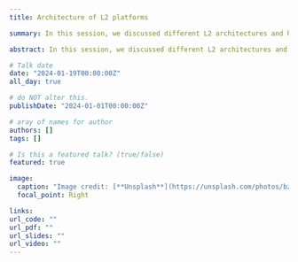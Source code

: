 ```yaml
---
title: Architecture of L2 platforms

summary: In this session, we discussed different L2 architectures and how these various designs aim to address the scaling problem of L1. We particularly focused on factors contributing to efficiency gains (such as reduced decentralization, transaction bundling, decreased congestion, and off-chain computation) and how these measures will impact transaction fees and the long-term stability of the platforms.

abstract: In this session, we discussed different L2 architectures and how these various designs aim to address the scaling problem of L1. We particularly focused on factors contributing to efficiency gains (such as reduced decentralization, transaction bundling, decreased congestion, and off-chain computation) and how these measures will impact transaction fees and the long-term stability of the platforms.

# Talk date
date: "2024-01-19T00:00:00Z"
all_day: true

# do NOT alter this.
publishDate: "2024-01-01T00:00:00Z"

# aray of names for author
authors: []
tags: []

# Is this a featured talk? (true/false)
featured: true

image:
  caption: "Image credit: [**Unsplash**](https://unsplash.com/photos/bzdhc5b3Bxs)"
  focal_point: Right

links:
url_code: ""
url_pdf: ""
url_slides: ""
url_video: ""
---
```

